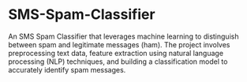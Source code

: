 # SMS-Spam-Classifier
An SMS Spam Classifier that leverages machine learning to distinguish between spam and legitimate messages (ham). The project involves preprocessing text data, feature extraction using natural language processing (NLP) techniques, and building a classification model to accurately identify spam messages.
